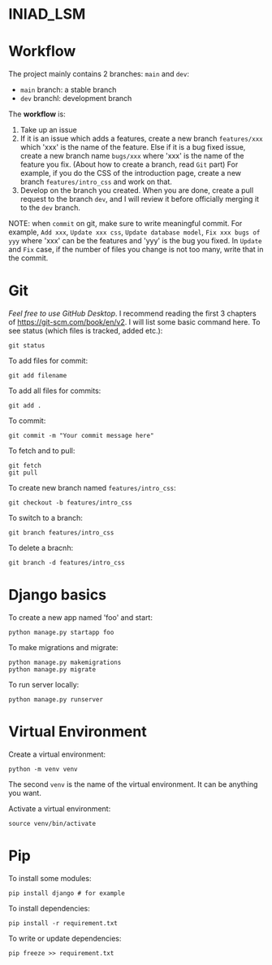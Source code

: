 # INIAD_LSM
# Workflow
The project mainly contains 2 branches: `main` and `dev`:
* `main` branch: a stable branch
* `dev` branchl: development branch

The **workflow** is: 
1. Take up an issue
2.  If it is an issue which adds a features, create a new branch `features/xxx` which 'xxx' is the name of the feature. Else if it is a bug fixed issue, create a new branch name `bugs/xxx` where 'xxx' is the name of the feature you fix. (About how to create a branch, read `Git` part) For example, if you do the CSS of the introduction page, create a new branch `features/intro_css` and work on that.
3.  Develop on the branch you created. When you are done, create a pull request to the branch `dev`, and I will review it before officially merging it to the `dev` branch.


NOTE: when `commit` on git, make sure to write meaningful commit. For example, `Add xxx`, `Update xxx css`, `Update database model`, `Fix xxx bugs of yyy` where 'xxx' can be the features and 'yyy' is the bug you fixed. In `Update` and `Fix` case, if the number of files you change is not too many, write that in the commit.

# Git
*Feel free to use GitHub Desktop*.
I recommend reading the first 3 chapters of https://git-scm.com/book/en/v2. I will list some basic command here.
To see status (which files is tracked, added etc.):
```
git status
```
To add files for commit:
```
git add filename
```
To add all files for commits:
```
git add .
```
To commit:
```
git commit -m "Your commit message here"
```
To fetch and to pull:
```
git fetch
git pull
```
To create new branch named `features/intro_css`:
```
git checkout -b features/intro_css
```
To switch to a branch:
```
git branch features/intro_css
```
To delete a bracnh:
```
git branch -d features/intro_css
```

# Django basics
To create a new app named 'foo' and start:
```
python manage.py startapp foo
```
To make migrations and migrate:
```
python manage.py makemigrations 
python manage.py migrate
```
To run server locally:
```
python manage.py runserver
```

# Virtual Environment
Create a virtual environment:
```
python -m venv venv
```
The second `venv` is the name of the virtual environment. It can be anything you want.

Activate a virtual environment:
```
source venv/bin/activate
```

# Pip
To install some modules:
```
pip install django # for example
```
To install dependencies:
```
pip install -r requirement.txt
```
To write or update dependencies:
```
pip freeze >> requirement.txt
```
